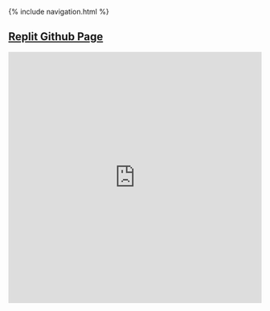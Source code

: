 {% include navigation.html %}

<h2><a href="https://github.com/BrianZhang2016/Menu"> Replit Github Page</a> </h2>

<iframe frameborder="0" width="100%" height="500px" src="https://replit.com/@BrianZhang2016/Menu?embed=true"></iframe>
